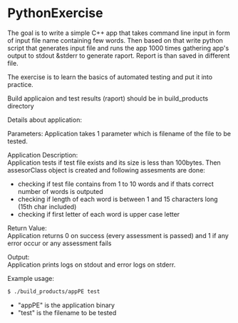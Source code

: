 # PythonExercise
The goal is to write a simple C++ app that takes command line input in form of input file name containing few words. Then based on that write python script that generates input file and runs the app 1000 times gathering app's output to stdout &amp;stderr to generate raport. Report is than saved in different file.

The exercise is to learn the basics of automated testing and put it into practice. 

Build applicaion and test results (raport) should be in build_products directory

Details about application:

Parameters:
Application takes 1 parameter which is filename of the file to be tested. 

Application Description:  
Application tests if test file exists and its size is less than 100bytes.
Then assesorClass object is created and following assesments are done:
- checking if test file contains from 1 to 10 words and if thats correct 
	  number of words is outputed
- checking if length of each word is between 1 and 15 characters long (15th char included)
- checking if first letter of each  word is upper case letter

Return Value:  
Application returns 0 on success (every assessment is passed) and 1 if any error occur or any assessment fails

Output:  
Application prints logs on stdout and error logs on stderr.

Example usage:

```sh  
$ ./build_products/appPE test
```  
- "appPE" is the application binary
- "test" is the filename to be tested
